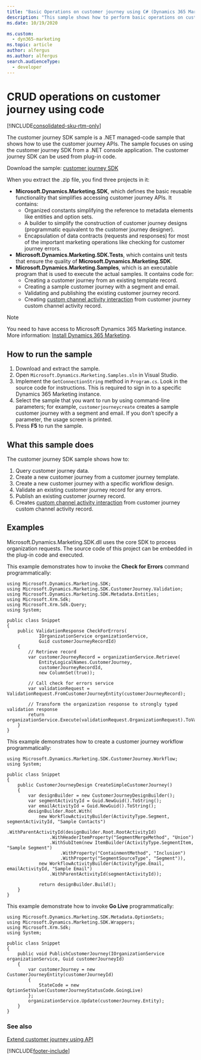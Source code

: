 ```yaml
---
title: "Basic Operations on customer journey using C# (Dynamics 365 Marketing Developer Guide) | Microsoft Docs"
description: "This sample shows how to perform basic operations on customer journey using C#."
ms.date: 10/19/2020

ms.custom: 
  - dyn365-marketing
ms.topic: article
author: alfergus
ms.author: alfergus
search.audienceType: 
  - developer
---
```


# CRUD operations on customer journey using code

[!INCLUDE[consolidated-sku-rtm-only](../../includes/consolidated-sku-rtm-only.md)]

The customer journey SDK sample is a .NET managed-code sample that shows how to use the customer journey APIs. The sample focuses on using the customer journey SDK from a .NET console application. The customer journey SDK can be used from plug-in code.

Download the sample: [customer journey SDK](https://go.microsoft.com/fwlink/?linkid=2086553)

When you extract the .zip file, you find three projects in it:

- **Microsoft.Dynamics.Marketing.SDK**, which defines the basic reusable functionality that simplifies accessing customer journey APIs. It contains:
   - Organized constants simplifying the reference to metadata elements like entities and option sets.
   - A builder to simplify the construction of customer journey designs (programmatic equivalent to the customer journey designer).
   - Encapsulation of data contracts (requests and responses) for most of the important marketing operations like checking for customer journey errors.
- **Microsoft.Dynamics.Marketing.SDK.Tests**, which contains unit tests that ensure the quality of **Microsoft.Dynamics.Marketing.SDK**. 
- **Microsoft.Dynamics.Marketing.Samples**, which is an executable program that is used to execute the actual samples. It contains code for:
   - Creating a customer journey from an existing template record.
   - Creating a sample customer journey with a segment and email.
   - Validating and publishing the existing customer journey record.
   - Creating [custom channel activity interaction](create-custom-channel-activity-interaction.md) from customer journey custom channel activity record.

> [!NOTE]
> You need to have access to Microsoft Dynamics 365 Marketing instance. More information: [Install Dynamics 365 Marketing](/dynamics365/customer-engagement/marketing/trial-signup).

## How to run the sample

1. Download and extract the sample. 
2. Open `Microsoft.Dynamics.Marketing.Samples.sln` in Visual Studio.
3. Implement the `GetConnectionString` method in `Program.cs`. Look in the source code for instructions. This is required to sign in to a specific Dynamics 365 Marketing instance.
4. Select the sample that you want to run by using command-line parameters; for example, `customerjourneycreate` creates a sample customer journey with a segment and email. 
If you don’t specify a parameter, the usage screen is printed. 
5. Press **F5** to run the sample. 

## What this sample does

The customer journey SDK sample shows how to:

1. Query customer journey data.
2. Create a new customer journey from a customer journey template.
3. Create a new customer journey with a specific workflow design.
4. Validate an existing customer journey record for any errors.  
5. Publish an existing customer journey record. 
6. Creates [custom channel activity interaction](create-custom-channel-activity-interaction.md) from customer journey custom channel activity record.

## Examples

Microsoft.Dynamics.Marketing.SDK.dll uses the core SDK to process organization requests. The source code of this project can be embedded in the plug-in code and executed.

This example demonstrates how to invoke the **Check for Errors** command programmatically:

```CSharp  
using Microsoft.Dynamics.Marketing.SDK; 
using Microsoft.Dynamics.Marketing.SDK.CustomerJourney.Validation; 
using Microsoft.Dynamics.Marketing.SDK.Metadata.Entities; 
using Microsoft.Xrm.Sdk; 
using Microsoft.Xrm.Sdk.Query; 
using System; 
 
public class Snippet 
{ 
    public ValidationResponse CheckForErrors( 
            IOrganizationService organizationService,  
            Guid customerJourneyRecordId) 
    { 
        // Retrieve record 
        var customerJourneyRecord = organizationService.Retrieve(
            EntityLogicalNames.CustomerJourney,
            customerJourneyRecordId,
            new ColumnSet(true));
       
        // Call check for errors service 
        var validationRequest = ValidationRequest.FromCustomerJourneyEntity(customerJourneyRecord); 

        // Transform the organization response to strongly typed validation response 
        return organizationService.Execute(validationRequest.OrganizationRequest).ToValidationResponse(); 
    } 
} 
```

This example demonstrates how to create a customer journey workflow programmatically: 
 
```CSharp
using Microsoft.Dynamics.Marketing.SDK.CustomerJourney.Workflow; 
using System; 
 
public class Snippet 
{ 
    public CustomerJourneyDesign CreateSimpleCustomerJourney() 
    { 
        var designBuilder = new CustomerJourneyDesignBuilder(); 
        var segmentActivityId = Guid.NewGuid().ToString(); 
        var emailActivityId = Guid.NewGuid().ToString(); 
        designBuilder.Root.With(
            new WorkflowActivityBuilder(ActivityType.Segment, segmentActivityId, "Sample Contacts") 
                .WithParentActivityId(designBuilder.Root.RootActivityId) 
                .WithHeaderItemProperty("SegmentMergeMethod", "Union") 
                .WithSubItem(new ItemBuilder(ActivityType.SegmentItem, "Sample Segment") 
                    .WithProperty("ContainmentMethod", "Inclusion") 
                    .WithProperty("SegmentSourceType", "Segment")), 
            new WorkflowActivityBuilder(ActivityType.Email, emailActivityId, "Sample Email") 
                .WithParentActivityId(segmentActivityId)); 
 
            return designBuilder.Build(); 
    } 
} 
```

This example demonstrate how to invoke **Go Live** programmatically: 

```CSharp
using Microsoft.Dynamics.Marketing.SDK.Metadata.OptionSets; 
using Microsoft.Dynamics.Marketing.SDK.Wrappers; 
using Microsoft.Xrm.Sdk; 
using System; 

public class Snippet 
{ 
    public void PublishCustomerJourney(IOrganizationService organizationService, Guid customerJourneyId) 
    { 
        var customerJourney = new CustomerJourneyEntity(customerJourneyId) 
        { 
            StateCode = new OptionSetValue(CustomerJourneyStatusCode.GoingLive) 
        };
        organizationService.Update(customerJourney.Entity); 
    } 
} 
```

### See also

[Extend customer journey using API](basic-operations-on-customer-journey.md)


[!INCLUDE[footer-include](../../includes/footer-banner.md)]

